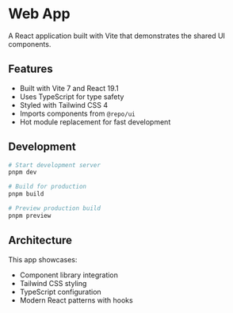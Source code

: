 # Web App

A React application built with Vite that demonstrates the shared UI components.

## Features

- Built with Vite 7 and React 19.1
- Uses TypeScript for type safety
- Styled with Tailwind CSS 4
- Imports components from `@repo/ui`
- Hot module replacement for fast development

## Development

```bash
# Start development server
pnpm dev

# Build for production
pnpm build

# Preview production build
pnpm preview
```

## Architecture

This app showcases:
- Component library integration
- Tailwind CSS styling
- TypeScript configuration
- Modern React patterns with hooks
